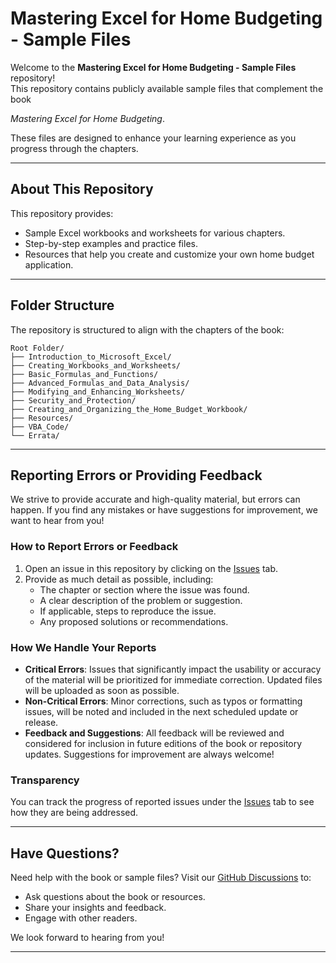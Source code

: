 # Mastering Excel for Home Budgeting - Sample Files

Welcome to the **Mastering Excel for Home Budgeting - Sample Files** repository!  
This repository contains publicly available sample files that complement the book 

*Mastering Excel for Home Budgeting*. 

These files are designed to enhance your learning experience as you progress through the chapters.

---

## **About This Repository**

This repository provides:
- Sample Excel workbooks and worksheets for various chapters.
- Step-by-step examples and practice files.
- Resources that help you create and customize your own home budget application.

---

## **Folder Structure**

The repository is structured to align with the chapters of the book:

```
Root Folder/
├── Introduction_to_Microsoft_Excel/
├── Creating_Workbooks_and_Worksheets/
├── Basic_Formulas_and_Functions/
├── Advanced_Formulas_and_Data_Analysis/
├── Modifying_and_Enhancing_Worksheets/
├── Security_and_Protection/
├── Creating_and_Organizing_the_Home_Budget_Workbook/
├── Resources/
├── VBA_Code/
└── Errata/

```

---

## **Reporting Errors or Providing Feedback**

We strive to provide accurate and high-quality material, but errors can happen. If you find any mistakes or have suggestions for improvement, we want to hear from you!

### **How to Report Errors or Feedback**
1. Open an issue in this repository by clicking on the [Issues](https://github.com/TomP60/Mastering-Excel-for-Home-Budgeting-Samples/issues) tab.
2. Provide as much detail as possible, including:
   - The chapter or section where the issue was found.
   - A clear description of the problem or suggestion.
   - If applicable, steps to reproduce the issue.
   - Any proposed solutions or recommendations.

### **How We Handle Your Reports**
- **Critical Errors**: Issues that significantly impact the usability or accuracy of the material will be prioritized for immediate correction. Updated files will be uploaded as soon as possible.
- **Non-Critical Errors**: Minor corrections, such as typos or formatting issues, will be noted and included in the next scheduled update or release.
- **Feedback and Suggestions**: All feedback will be reviewed and considered for inclusion in future editions of the book or repository updates. Suggestions for improvement are always welcome!

### **Transparency**
You can track the progress of reported issues under the [Issues](https://github.com/TomP60/Mastering-Excel-for-Home-Budgeting-Samples/issues) tab to see how they are being addressed.

---

## **Have Questions?**

Need help with the book or sample files? Visit our [GitHub Discussions](https://github.com/TomP60/Mastering-Excel-for-Home-Budgeting-Samples/discussions) to:
- Ask questions about the book or resources.
- Share your insights and feedback.
- Engage with other readers.

We look forward to hearing from you!

---

